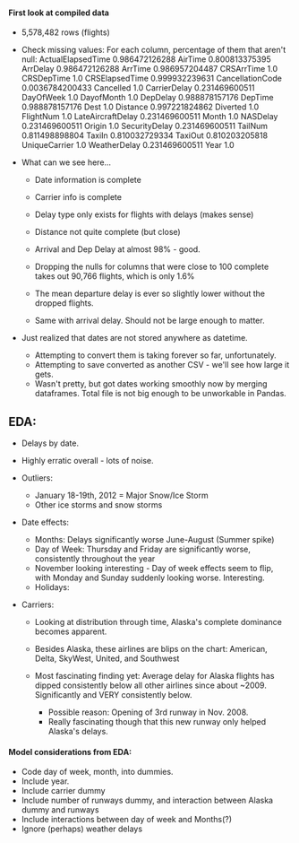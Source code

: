 
#### First look at compiled data ####

- 5,578,482 rows (flights)
- Check missing values:
  For each column, percentage of them that aren't null:
      ActualElapsedTime 0.986472126288
      AirTime 0.800813375395
      ArrDelay 0.986472126288
      ArrTime 0.986957204487
      CRSArrTime 1.0
      CRSDepTime 1.0
      CRSElapsedTime 0.999932239631
      CancellationCode 0.0036784200433
      Cancelled 1.0
      CarrierDelay 0.231469600511
      DayOfWeek 1.0
      DayofMonth 1.0
      DepDelay 0.988878157176
      DepTime 0.988878157176
      Dest 1.0
      Distance 0.997221824862
      Diverted 1.0
      FlightNum 1.0
      LateAircraftDelay 0.231469600511
      Month 1.0
      NASDelay 0.231469600511
      Origin 1.0
      SecurityDelay 0.231469600511
      TailNum 0.811498898804
      TaxiIn 0.810032729334
      TaxiOut 0.810203205818
      UniqueCarrier 1.0
      WeatherDelay 0.231469600511
      Year 1.0

- What can we see here...
  - Date information is complete
  - Carrier info is complete
  - Delay type only exists for flights with delays (makes sense)
  - Distance not quite complete (but close)
  - Arrival and Dep Delay at almost 98% - good.

  - Dropping the nulls for columns that were close to 100 complete
  takes out 90,766 flights, which is only 1.6%
  - The mean departure delay is ever so slightly lower without the dropped flights.
  - Same with arrival delay. Should not be large enough to matter.

- Just realized that dates are not stored anywhere as datetime.
  -  Attempting to convert them is taking forever so far, unfortunately.
  - Attempting to save converted as another CSV - we'll see how large it gets.
  - Wasn't pretty, but got dates working smoothly now by merging dataframes. Total file is not big enough to be unworkable in Pandas.


## EDA:

- Delays by date.
- Highly erratic overall - lots of noise.
- Outliers:
  - January 18-19th, 2012 = Major Snow/Ice Storm
  - Other ice storms and snow storms

- Date effects:
  - Months: Delays significantly worse June-August (Summer spike)
  - Day of Week: Thursday and Friday are significantly worse, consistently
  throughout the year
  - November looking interesting - Day of week effects seem to flip, with Monday and Sunday suddenly looking worse. Interesting.
  - Holidays:

- Carriers:
  - Looking at distribution through time, Alaska's complete dominance becomes
  apparent.
  - Besides Alaska, these airlines are blips on the chart:
    American, Delta, SkyWest, United, and Southwest

  - Most fascinating finding yet: Average delay for Alaska flights has dipped consistently below all other airlines since about ~2009. Significantly and VERY consistently below.
    - Possible reason: Opening of 3rd runway in Nov. 2008.
    - Really fascinating though that this new runway only helped Alaska's delays.

#### Model considerations from EDA:
- Code day of week, month, into dummies.
- Include year.
- Include carrier dummy
- Include number of runways dummy, and interaction between Alaska dummy and runways
- Include interactions between day of week and Months(?)
- Ignore (perhaps) weather delays
